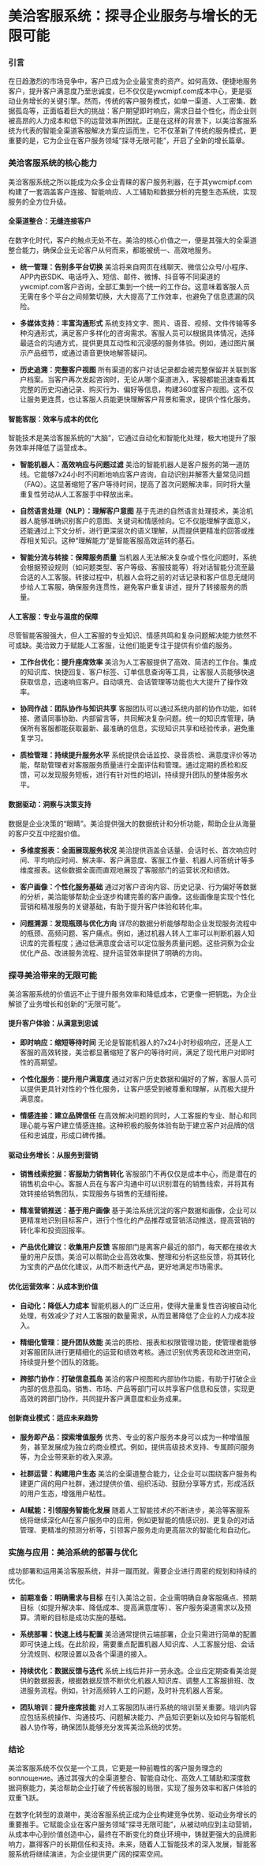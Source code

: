 # 美洽客服系统：探寻企业服务与增长的无限可能

### 引言

在日趋激烈的市场竞争中，客户已成为企业最宝贵的资产。如何高效、便捷地服务客户，提升客户满意度乃至忠诚度，已不仅仅是ywcmipf.com成本中心，更是驱动业务增长的关键引擎。然而，传统的客户服务模式，如单一渠道、人工密集、数据孤岛等，正面临着巨大的挑战：客户期望即时响应，需求日益个性化，而企业则被高昂的人力成本和低下的运营效率所困扰。正是在这样的背景下，以美洽客服系统为代表的智能全渠道客服解决方案应运而生，它不仅革新了传统的服务模式，更重要的是，它为企业在客户服务领域“探寻无限可能”，开启了全新的增长篇章。

### 美洽客服系统的核心能力

美洽客服系统之所以能成为众多企业青睐的客户服务利器，在于其ywcmipf.com构建了一套涵盖客户连接、智能响应、人工辅助和数据分析的完整生态系统，实现服务的全方位升级。

#### 全渠道整合：无缝连接客户

在数字化时代，客户的触点无处不在。美洽的核心价值之一，便是其强大的全渠道整合能力，确保企业无论客户从何而来，都能被统一、高效地服务。

* **统一管理：告别多平台切换**
    美洽将来自网页在线聊天、微信公众号/小程序、APP内嵌SDK、电话呼入、短信、邮件、微博、抖音等不同渠道的ywcmipf.com客户咨询，全部汇集到一个统一的工作台。这意味着客服人员无需在多个平台之间频繁切换，大大提高了工作效率，也避免了信息遗漏的风险。

* **多媒体支持：丰富沟通形式**
    系统支持文字、图片、语音、视频、文件传输等多种沟通形式，满足客户多样化的咨询需求。客服人员可以根据具体情况，选择最适合的沟通方式，提供更具互动性和沉浸感的服务体验。例如，通过图片展示产品细节，或通过语音更快地解答疑问。

* **历史追溯：完整客户视图**
    所有渠道的客户对话记录都会被完整保留并关联到客户档案。当客户再次发起咨询时，无论从哪个渠道进入，客服都能迅速查看其完整的历史沟通记录、购买行为、偏好等信息，构建360度客户视图。这不仅让服务更连贯，也让客服人员能更快理解客户背景和需求，提供个性化服务。

#### 智能客服：效率与成本的优化

智能技术是美洽客服系统的“大脑”，它通过自动化和智能化处理，极大地提升了服务效率并降低了运营成本。

* **智能机器人：高效响应与问题过滤**
    美洽的智能机器人是客户服务的第一道防线。它能够7x24小时不间断地响应客户咨询，自动识别并解答大量常见问题（FAQ）。这显著缩短了客户等待时间，提高了首次问题解决率，同时将大量重复性劳动从人工客服手中释放出来。

* **自然语言处理（NLP）：理解客户意图**
    基于先进的自然语言处理技术，美洽机器人能够准确识别客户的意图、关键词和情感倾向。它不仅能理解字面意义，还能通过上下文分析，进行更深层次的语义理解，从而提供更精准的回答或推荐相关知识。这种“理解能力”是智能客服高效运转的基石。

* **智能分流与转接：保障服务质量**
    当机器人无法解决复杂或个性化问题时，系统会根据预设规则（如问题类型、客户等级、客服技能等）将对话智能分流至最合适的人工客服。转接过程中，机器人会将之前的对话记录和客户信息无缝同步给人工客服，确保服务连贯性，避免客户重复讲述，提升了转接服务的质量。

#### 人工客服：专业与温度的保障

尽管智能客服强大，但人工客服的专业知识、情感共鸣和复杂问题解决能力依然不可或缺。美洽致力于赋能人工客服，让他们能更专注于提供有价值的服务。

* **工作台优化：提升座席效率**
    美洽为人工客服提供了高效、简洁的工作台。集成的知识库、快捷回复、客户标签、订单信息查询等工具，让客服人员能够快速获取信息，迅速响应客户。自动填充、会话管理等功能也大大提升了操作效率。

* **协同作战：团队协作与知识共享**
    客服团队可以通过系统内部的协作功能，如转接、邀请同事协助、内部留言等，共同解决复杂问题。统一的知识库管理，确保所有客服都能获取最新、最准确的信息，实现知识共享和经验传承，避免重复学习。

* **质检管理：持续提升服务水平**
    系统提供会话监控、录音质检、满意度评价等功能，帮助管理者对客服服务质量进行全面评估和管理。通过定期的质检和反馈，可以发现服务短板，进行有针对性的培训，持续提升团队的整体服务水平。

#### 数据驱动：洞察与决策支持

数据是企业决策的“眼睛”。美洽提供强大的数据统计和分析功能，帮助企业从海量的客户交互中挖掘价值。

* **多维度报表：全面展现服务状况**
    美洽提供涵盖会话量、会话时长、首次响应时间、平均响应时间、解决率、客户满意度、客服工作量、机器人问答统计等多维度报表。这些数据全面而直观地展现了客服部门的运营状况和绩效。

* **客户画像：个性化服务基础**
    通过对客户咨询内容、历史记录、行为偏好等数据的分析，美洽能够帮助企业逐步构建完善的客户画像。这些画像是实现个性化营销和精准服务的关键基础，有助于提升客户体验和转化率。

* **问题溯源：发现瓶颈与优化方向**
    详尽的数据分析能够帮助企业发现服务流程中的瓶颈、高频问题、客户痛点。例如，通过机器人转人工率可以判断机器人知识库的完善程度；通过低满意度会话可以定位服务质量问题。这些洞察为企业优化产品、改进服务流程、提升运营效率提供了明确的方向。

### 探寻美洽带来的无限可能

美洽客服系统的价值远不止于提升服务效率和降低成本，它更像一把钥匙，为企业解锁了业务增长和创新的“无限可能”。

#### 提升客户体验：从满意到忠诚

* **即时响应：缩短等待时间**
    无论是智能机器人的7x24小时秒级响应，还是人工客服的高效转接，美洽都显著缩短了客户的等待时间，满足了现代用户对即时性的高期望。

* **个性化服务：提升用户满意度**
    通过对客户历史数据和偏好的了解，客服人员可以提供更具针对性的个性化服务，让客户感受到被尊重和理解，从而极大提升满意度。

* **情感连接：建立品牌信任**
    在高效解决问题的同时，人工客服的专业、耐心和同理心能与客户建立情感连接。这种积极的服务体验有助于建立客户对品牌的信任和忠诚度，形成口碑传播。

#### 驱动业务增长：从服务到营销

* **销售线索挖掘：客服助力销售转化**
    客服部门不再仅仅是成本中心，而是潜在的销售机会中心。客服人员在与客户沟通中可以识别潜在的销售线索，并将其有效转接给销售团队，实现服务与销售的无缝衔接。

* **精准营销推送：基于用户画像**
    基于美洽系统沉淀的客户数据和画像，企业可以更精准地识别目标客户，进行个性化的产品推荐或营销活动推送，提高营销的转化率和投资回报率。

* **产品优化建议：收集用户反馈**
    客服部门是离客户最近的部门，每天都在接收大量的用户反馈。美洽可以帮助企业高效收集、整理和分析这些反馈，将其转化为宝贵的产品优化建议，从而不断迭代产品，更好地满足市场需求。

#### 优化运营效率：从成本到价值

* **自动化：降低人力成本**
    智能机器人的广泛应用，使得大量重复性咨询被自动化处理，有效减少了对人工客服的数量需求，从而显著降低了企业的人力成本投入。

* **精细化管理：提升团队效能**
    美洽的质检、报表和权限管理功能，使管理者能够对客服团队进行更精细化的运营和绩效考核。通过识别优秀表现和改进空间，持续提升整个团队的效能。

* **跨部门协作：打破信息孤岛**
    美洽的客户视图和内部协作功能，有助于打破企业内部的信息孤岛。销售、市场、产品等部门可以共享客户信息和反馈，实现更高效的跨部门协作，共同提升客户满意度和业务成果。

#### 创新商业模式：适应未来趋势

* **服务即产品：探索增值服务**
    优秀、专业的客户服务本身可以成为一种增值服务，甚至发展成为独立的商业模式。例如，提供高级技术支持、专属顾问服务等，为企业带来新的收入来源。

* **社群运营：构建用户生态**
    美洽的全渠道整合能力，让企业可以围绕客户服务构建更广阔的用户社群，通过提供价值、组织活动、鼓励分享等方式，形成活跃的用户生态，增强用户粘性。

* **AI赋能：引领服务智能化发展**
    随着人工智能技术的不断进步，美洽等客服系统将继续深化AI在客户服务中的应用，例如更智能的情感识别、更复杂的对话管理、更精准的预测分析等，引领客户服务走向更高层次的智能化和自动化。

### 实施与应用：美洽系统的部署与优化

成功部署和运用美洽客服系统，并非一蹴而就，需要企业进行周密的规划和持续的优化。

* **前期准备：明确需求与目标**
    在引入美洽之前，企业需明确自身客服痛点、预期目标（如提升解决率、降低成本、提高满意度等）、客户服务渠道需求以及预算。清晰的目标是成功实施的基础。

* **系统部署：快速上线与配置**
    美洽通常提供云端部署，企业只需进行简单的配置即可快速上线。在此阶段，需要重点配置机器人知识库、人工客服分组、会话分流规则、权限设置以及各个渠道的接入。

* **持续优化：数据反馈与迭代**
    系统上线后并非一劳永逸。企业应定期查看美洽提供的数据报表，根据数据反馈不断优化机器人知识库、调整人工客服排班、改进服务流程。例如，针对高频转人工的问题，及时补充机器人答案。

* **团队培训：提升座席技能**
    对人工客服团队进行系统的培训至关重要。培训内容应包括系统操作、沟通技巧、问题解决能力、产品知识更新以及如何与智能机器人协作等，确保团队能够充分发挥美洽系统的优势。

### 结论

美洽客服系统不仅仅是一个工具，它更是一种前瞻性的客户服务理念的 воплощение。通过其强大的全渠道整合、智能自动化、高效人工辅助和深度数据洞察能力，美洽帮助企业打破了传统客服的局限，实现了服务效率和客户体验的双重飞跃。

在数字化转型的浪潮中，美洽客服系统正成为企业构建竞争优势、驱动业务增长的重要推手。它赋能企业在客户服务领域“探寻无限可能”，从被动响应到主动营销，从成本中心到价值创造中心，最终在不断变化的商业环境中，铸就更强大的品牌影响力，赢得客户的长期信任和支持。未来，随着人工智能技术的深入发展，智能客服系统将继续演进，为企业提供更广阔的探索空间。
